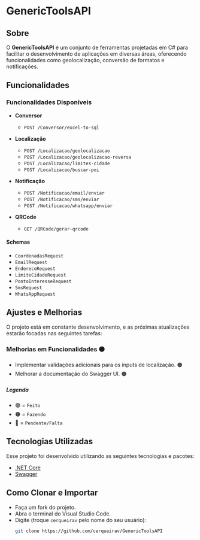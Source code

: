 # GenericToolsAPI

<a id="about"></a>

## Sobre

O **GenericToolsAPI** é um conjunto de ferramentas projetadas em C# para facilitar o desenvolvimento de aplicações em diversas áreas, oferecendo funcionalidades como geolocalização, conversão de formatos e notificações.

<a id="features"></a>

## Funcionalidades

### Funcionalidades Disponíveis

- **Conversor**
  - `POST /Conversor/excel-to-sql`

- **Localização**
  - `POST /Localizacao/geolocalizacao`
  - `POST /Localizacao/geolocalizacao-reversa`
  - `POST /Localizacao/limites-cidade`
  - `POST /Localizacao/buscar-poi`

- **Notificação**
  - `POST /Notificacao/email/enviar`
  - `POST /Notificacao/sms/enviar`
  - `POST /Notificacao/whatsapp/enviar`

- **QRCode**
  - `GET /QRCode/gerar-qrcode`

#### Schemas
- `CoordenadasRequest`
- `EmailRequest`
- `EnderecoRequest`
- `LimiteCidadeRequest`
- `PontoInteresseRequest`
- `SmsRequest`
- `WhatsAppRequest`

<a id="adjustments"></a>

## Ajustes e Melhorias

O projeto está em constante desenvolvimento, e as próximas atualizações estarão focadas nas seguintes tarefas:

### Melhorias em Funcionalidades 🟠
- Implementar validações adicionais para os inputs de localização. 🟠
- Melhorar a documentação do Swagger UI. 🟠

##### Legenda
- 🟢 = `Feito`
- 🟠 = `Fazendo`
- 🔴 = `Pendente/Falta`

<a id="technologies-used"></a>

## Tecnologias Utilizadas

Esse projeto foi desenvolvido utilizando as seguintes tecnologias e pacotes:

- [.NET Core](https://dotnet.microsoft.com/)
- [Swagger](https://swagger.io/)

<a id="how-to-use"></a>

## Como Clonar e Importar

- Faça um fork do projeto.
- Abra o terminal do Visual Studio Code.
- Digite (troque `cerqueirav` pelo nome do seu usuário): 
  ```bash
  git clone https://github.com/cerqueirav/GenericToolsAPI
